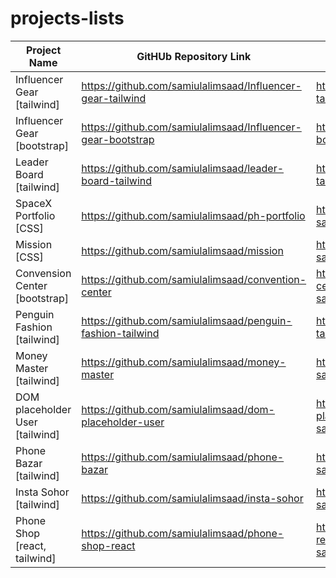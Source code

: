 # projects-lists

| Project Name                    | GitHUb Repository Link                                        | Live Site Link                                                   |
| ------------------------------- | ------------------------------------------------------------- | ---------------------------------------------------------------- |
| Influencer Gear [tailwind]      | <https://github.com/samiulalimsaad/Influencer-gear-tailwind>  | <https://influencer-gear-tailwind.vercel.app>                    |
| Influencer Gear [bootstrap]     | <https://github.com/samiulalimsaad/Influencer-gear-bootstrap> | <https://influencer-gear-bootstrap.vercel.app>                   |
| Leader Board [tailwind]         | <https://github.com/samiulalimsaad/leader-board-tailwind>     | <https://leader-board-tailwind.vercel.app>                       |
| SpaceX Portfolio [CSS]          | <https://github.com/samiulalimsaad/ph-portfolio>              | <https://ph-portfolio-saadraj.vercel.app>                        |
| Mission [CSS]                   | <https://github.com/samiulalimsaad/mission>                   | <https://mission-samiulalimsaad.vercel.app>                      |
| Convension Center [bootstrap]   | <https://github.com/samiulalimsaad/convention-center>         | <https://convention-center-samiulalimsaad.vercel.app>            |
| Penguin Fashion [tailwind]      | <https://github.com/samiulalimsaad/penguin-fashion-tailwind>  | <https://penguin-fashion-tailwind.vercel.app>                    |
| Money Master [tailwind]         | <https://github.com/samiulalimsaad/money-master>              | <https://money-master-samiulalimsaad.vercel.app>                 |
| DOM placeholder User [tailwind] | <https://github.com/samiulalimsaad/dom-placeholder-user>      | <https://https://dom-placeholder-user-samiulalimsaad.vercel.app> |
| Phone Bazar [tailwind]          | <https://github.com/samiulalimsaad/phone-bazar>               | <https://phone-bazar-samiulalimsaad.vercel.app>                  |
| Insta Sohor [tailwind]          | <https://github.com/samiulalimsaad/insta-sohor>               | <https://insta-sohor-samiulalimsaad.vercel.app>                  |
| Phone Shop [react, tailwind]    | <https://github.com/samiulalimsaad/phone-shop-react>          | <https://phone-shop-react-samiulalimsaad.vercel.app>             |
